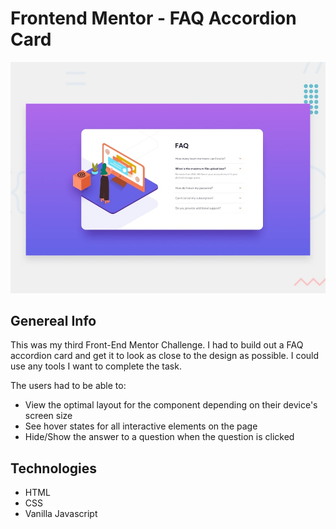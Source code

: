 # Frontend Mentor - FAQ Accordion Card

![Design preview for the FAQ Accordion Card coding challenge](./design/desktop-preview.jpg)

## Genereal Info
This was my third Front-End Mentor Challenge. I had to build out a FAQ accordion card and get it to look as close to the design as possible. I could use any tools I want to complete the task.

The users had to be able to: 
- View the optimal layout for the component depending on their device's screen size
- See hover states for all interactive elements on the page
- Hide/Show the answer to a question when the question is clicked

## Technologies
* HTML
* CSS
* Vanilla Javascript


